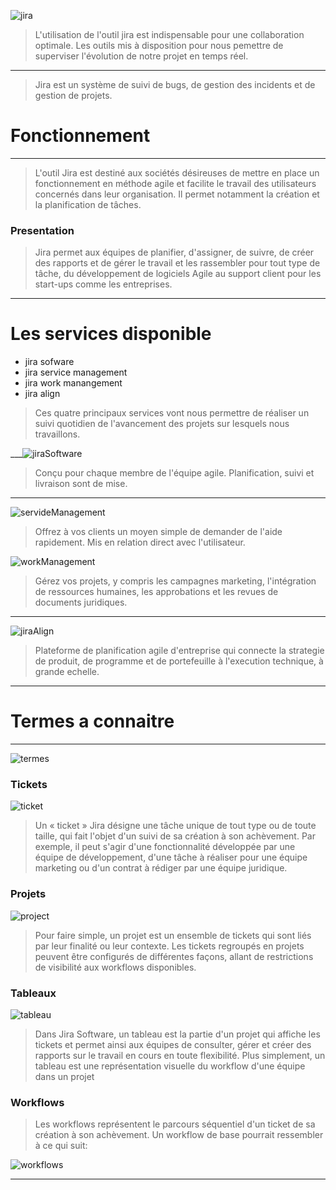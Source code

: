![jira](https://wac-cdn.atlassian.com/dam/jcr:48f73fa9-325e-4663-a743-daba2a0f1397/jira-social%20@2x.png)

> L'utilisation de l'outil jira est indispensable pour une collaboration optimale.
Les outils mis à disposition pour nous pemettre de superviser l'évolution de notre projet en temps réel.

___
> Jira est un système de suivi de bugs, de gestion des incidents et de gestion de projets.

# Fonctionnement
___
> L'outil Jira est destiné aux sociétés désireuses de mettre en place un fonctionnement en méthode agile et facilite le travail des utilisateurs concernés dans leur organisation. Il permet notamment la création et la planification de tâches.

### Presentation

> Jira permet aux équipes de planifier, d'assigner, de suivre, de créer des rapports et de gérer le travail et les rassembler pour tout type de tâche, du développement de logiciels Agile au support client pour les start-ups comme les entreprises.

___

# Les services disponible

- jira sofware
- jira service management
- jira work manangement
- jira align

> Ces quatre principaux services vont nous permettre de réaliser un suivi quotidien de l'avancement des projets sur lesquels nous travaillons.

___![jiraSoftware](https://www.eficode.com/hubfs/images/blogs/Imported_Blog_Media/jira-software-tips3.jpg)

> Conçu pour chaque membre de l'équipe agile.
Planification, suivi et livraison sont de mise.
___
![servideManagement](https://www.clearvision-cm.com/wp-content/uploads/2020/11/jsm-reimagined.png)

> Offrez à vos clients un moyen simple de demander de l'aide rapidement.
Mis en relation direct avec l'utilisateur.

![workManagement](https://i.ytimg.com/vi/JFZLY4SU6gk/maxresdefault.jpg)

> Gérez vos projets, y compris les campagnes marketing, l'intégration de ressources humaines, les approbations et les revues de documents juridiques.

___
![jiraAlign](https://www.eficode.com/hubfs/jira%20align%20blog%20w600.png)

> Plateforme de planification agile d'entreprise qui connecte la strategie de produit, de programme et de portefeuille à l'execution technique, à grande echelle.

___

# Termes a connaitre
___
![termes](https://www.soldevelo.com/blog/wp-content/uploads/business-requirements-in-jira-tickets-2.jpeg)
### Tickets

![ticket](https://miro.medium.com/max/1400/1*PcyJuNvS6jUBkkFkeqL1AA.png)
> Un « ticket » Jira désigne une tâche unique de tout type ou de toute taille, qui fait l'objet d'un suivi de sa création à son achèvement. Par exemple, il peut s'agir d'une fonctionnalité développée par une équipe de développement, d'une tâche à réaliser pour une équipe marketing ou d'un contrat à rédiger par une équipe juridique.

### Projets

![project](https://encrypted-tbn0.gstatic.com/images?q=tbn:ANd9GcQtuj6Y5cRL-rI0jphAeYs9zF6XrRwVYF2b9A&usqp=CAU)

> Pour faire simple, un projet est un ensemble de tickets qui sont liés par leur finalité ou leur contexte. Les tickets regroupés en projets peuvent être configurés de différentes façons, allant de restrictions de visibilité aux workflows disponibles.

### Tableaux

![tableau](https://www.twybee.com/wp-content/uploads/2021/01/tableau-de-bord-jira-cloud-gadget.jpg)

> Dans Jira Software, un tableau est la partie d'un projet qui affiche les tickets et permet ainsi aux équipes de consulter, gérer et créer des rapports sur le travail en cours en toute flexibilité. Plus simplement, un tableau est une représentation visuelle du workflow d'une équipe dans un projet

### Workflows

> Les workflows représentent le parcours séquentiel d'un ticket de sa création à son achèvement. Un workflow de base pourrait ressembler à ce qui suit:

![workflows](https://www.valiantys.com/app/uploads/2019/01/pap-workflow.png)

___
